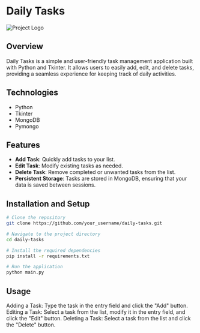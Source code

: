 # Daily Tasks

![Project Logo](link_to_logo)

## Overview

Daily Tasks is a simple and user-friendly task management application built with Python and Tkinter. It allows users to easily add, edit, and delete tasks, providing a seamless experience for keeping track of daily activities.

## Technologies

- Python
- Tkinter
- MongoDB
- Pymongo

## Features

- **Add Task**: Quickly add tasks to your list.
- **Edit Task**: Modify existing tasks as needed.
- **Delete Task**: Remove completed or unwanted tasks from the list.
- **Persistent Storage**: Tasks are stored in MongoDB, ensuring that your data is saved between sessions.

## Installation and Setup 

```bash
# Clone the repository
git clone https://github.com/your_username/daily-tasks.git

# Navigate to the project directory
cd daily-tasks

# Install the required dependencies
pip install -r requirements.txt

# Run the application
python main.py
```

## Usage
Adding a Task: Type the task in the entry field and click the "Add" button.
Editing a Task: Select a task from the list, modify it in the entry field, and click the "Edit" button.
Deleting a Task: Select a task from the list and click the "Delete" button.
